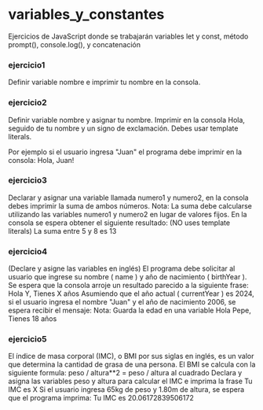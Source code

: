 # variables_y_constantes
Ejercicios de JavaScript donde se trabajarán variables let y const, método prompt(), console.log(), y concatenación



### ejercicio1
Definir variable nombre e imprimir tu nombre en la consola.



### ejercicio2
Definir variable nombre y asignar tu nombre.
Imprimir en la consola Hola, seguido de tu nombre y un signo de exclamación. 
Debes usar template literals.

Por ejemplo si el usuario ingresa "Juan" el programa debe imprimir en la
consola:
Hola, Juan!



### ejercicio3
Declarar y asignar una variable llamada numero1 y numero2, en la consola debes imprimir la suma de ambos números. 
Nota: La suma debe calcularse utilizando las variables numero1 y numero2 en
lugar de valores fijos.
En la consola se espera obtener el siguiente resultado:
(NO uses template literals)
La suma entre 5 y 8 es 13



### ejercicio4
(Declare y asigne las variables en inglés)
El programa debe solicitar al usuario que ingrese su nombre ( name ) y año de
nacimiento ( birthYear ). 
Se espera que la consola arroje un resultado parecido a la siguiente frase:
Hola Y, Tienes X años
Asumiendo que el año actual ( currentYear ) es 2024, si el usuario ingresa el
nombre "Juan" y el año de nacimiento 2006, se espera recibir el mensaje:
Nota: Guarda la edad en una variable
Hola Pepe, Tienes 18 años




### ejercicio5
El índice de masa corporal (IMC), o BMI por sus siglas en inglés, es un valor
que determina la cantidad de grasa de una persona.
El BMI se calcula con la siguiente formula:
peso / altura**2 = peso / altura al cuadrado
Declara y asigna las variables peso y altura para calcular el IMC e imprima la
frase 
Tu IMC es X
Si el usuario ingresa 65kg de peso y 1.80m de altura, se espera que el
programa imprima:
Tu IMC es 20.06172839506172
